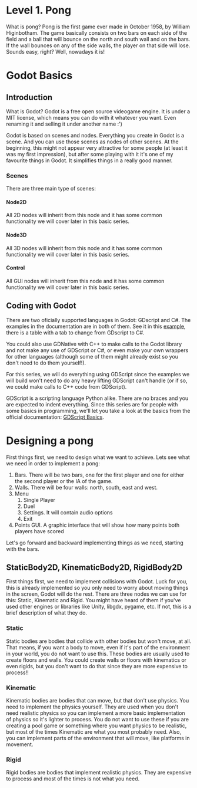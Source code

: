 
# Level 1. Pong

What is pong? Pong is the first game ever made in October 1958, by William Higinbotham. The game basically consists on two bars on each side of the field and a ball that will bounce on the north and south wall and on the bars. If the wall bounces on any of the side walls, the player on that side will lose. Sounds easy, right? Well, nowadays it is!

# Godot Basics

## Introduction

What is Godot? Godot is a free open source videogame engine. It is under a MIT license, which means you can do with it whatever you want. Even renaming it and selling it under another name :')

Godot is based on scenes and nodes. Everything you create in Godot is a scene. And you can use those scenes as nodes of other scenes. At the beginning, this might not appear very attractive for some people (at least it was my first impression), but after some playing with it it's one of my favourite things in Godot. It simplifies things in a really good manner.

### Scenes

There are three main type of scenes:

#### Node2D

All 2D nodes will inherit from this node and it has some common functionality we will cover later in this basic series.

#### Node3D

All 3D nodes will inherit from this node and it has some common functionality we will cover later in this basic series.

#### Control

All GUI nodes will inherit from this node and it has some common functionality we will cover later in this basic series.

## Coding with Godot

There are two oficially supported languages in Godot: GDscript and C#. The examples in the documentation are in both of them. See it in this [example](https://docs.godotengine.org/en/3.1/tutorials/physics/rigid_body.html "codeExample"), there is a table with a tab to change from GDscript to C#.

You could also use GDNative with C++ to make calls to the Godot library and not make any use of GDScript or C#, or even make your own wrappers for other languages (although some of them might already exist so you don't need to do them yourself!).

For this series, we will do everything using GDScript since the examples we will build won't need to do any heavy lifting GDScript can't handle (or if so, we could make calls to C++ code from GDScript).

GDScript is a scripting language Python alike. There are no braces and you are expected to indent everything. Since this series are for people with some basics in programming, we'll let you take a look at the basics from the official documentation:
[GDScript Basics](https://docs.godotengine.org/en/3.1/getting_started/scripting/gdscript/gdscript_basics.html "gdscript_basics").

# Designing a pong

First things first, we need to design what we want to achieve. Lets see what we need in order to implement a pong:

1. Bars.
    There will be two bars, one for the first player and one for either the second player or the IA of the game.
2. Walls.
    There will be four walls: north, south, east and west.
3. Menu
    1. Single Player
    2. Duel
    3. Settings. It will contain audio options
    4. Exit
4. Points GUI. A graphic interface that will show how many points both players have scored

Let's go forward and backward implementing things as we need, starting with the bars.

## StaticBody2D, KinematicBody2D, RigidBody2D

First things first, we need to implement collisions with Godot. Luck for you, this is already implemented so you only need to worry about moving things in the screen, Godot will do the rest. There are three nodes we can use for this: Static, Kinematic and Rigid. You might have heard of them if you've used other engines or libraries like Unity, libgdx, pygame, etc. If not, this is a brief description of what they do.

### Static

Static bodies are bodies that collide with other bodies but won't move, at all. That means, if you want a body to move, even if it's part of the environment in your world, you do not want to use this. These bodies are usually used to create floors and walls. You could create walls or floors with kinematics or even rigids, but you don't want to do that since they are more expensive to process!!

### Kinematic

Kinematic bodies are bodies that can move, but that don't use physics. You need to implement the physics yourself. They are used when you don't need realistic physics so you can implement a more basic implementation of physics so it's lighter to process. You do not want to use these if you are creating a pool game or something where you want physics to be realistic, but most of the times Kinematic are what you most probably need. Also, you can implement parts of the environment that will move, like platforms in movement.

### Rigid

Rigid bodies are bodies that implement realistic physics. They are expensive to process and most of the times is not what you need.

